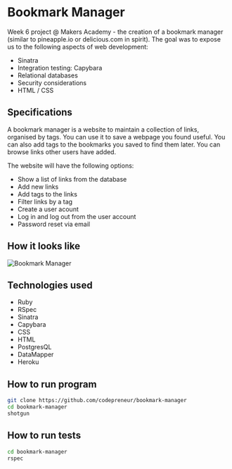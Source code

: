 Bookmark Manager
================

Week 6 project @ Makers Academy - the creation of a bookmark manager (similar to pineapple.io or delicious.com in spirit). The goal was to expose us to the following aspects of web development:

- Sinatra
- Integration testing: Capybara
- Relational databases
- Security considerations
- HTML / CSS


Specifications
--------------

A bookmark manager is a website to maintain a collection of links, organised by tags. You can use it to save a webpage you found useful. You can also add tags to the bookmarks you saved to find them later. You can browse links other users have added.

The website will have the following options:

- Show a list of links from the database
- Add new links
- Add tags to the links
- Filter links by a tag
- Create a user acount
- Log in and log out from the user account
- Password reset via email


How it looks like
-----------------

![Bookmark Manager](http://media-cache-ec0.pinimg.com/originals/6c/38/8b/6c388bb620ae9a0db76cd8b521ecf476.jpg "Bookmark Manager")


Technologies used
-----------------

* Ruby
* RSpec
* Sinatra
* Capybara
* CSS
* HTML
* PostgresQL
* DataMapper
* Heroku

How to run program
------------------
```sh
git clone https://github.com/codepreneur/bookmark-manager
cd bookmark-manager
shotgun
```

How to run tests
----------------
```sh
cd bookmark-manager
rspec
```